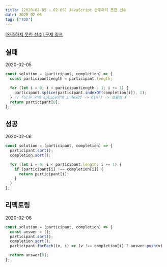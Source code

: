 ```yaml
---
title: (2020-02-05 ~ 02-06) JavaScript 완주하지 못한 선수
date: 2020-02-05
tag: ["TDD"]
---
```


[[완주하지 못한 선수] 문제 링크](https://programmers.co.kr/learn/courses/30/lessons/42576)

## 실패

2020-02-05

```javascript
const solution = (participant, completion) => {
  const participantLength = participant.length;

  for (let i = 0; i < participantLength - 1; i += 1) {
    participant.splice(participant.indexOf(completion[i]), 1);
  } // for문 안에 splice안에 indexOf -> O(n³) -> 효율성 X
  return participant[0];
};
```

## 성공

2020-02-06

```javascript
const solution = (participant, completion) => {
  participant.sort();
  completion.sort();

  for (let i = 0; i < participant.length; i += 1) {
    if (participant[i] !== completion[i]) {
      return participant[i];
    }
  }
};
```

## 리펙토링

2020-02-06

```javascript
const solution = (participant, completion) => {
  const answer = [];
  participant.sort();
  completion.sort();
  participant.forEach((v, i) => (v !== completion[i] ? answer.push(v) : v));

  return answer[0];
};
```
